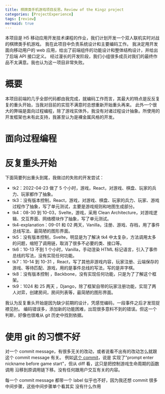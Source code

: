 ```yaml
---
title: 棋牌类手机游戏项目反思。Review of the Kingz project
categories: [ProjectExperience]
tags: [review]
mermaid: true
---
```


本项目是 H5 移动应用开发技术课程的作业，我们计划开发一个双人联机实时对战的棋牌类手机游戏。
我在此项目中负责系统设计和主要编码工作。
我决定用开发面向移动用户的 web 应用，给出了前端组件的功能设计和整体结构设计，并给出了后端 API 接口定义。
经过漫长的开发阶段，我们小组很多成员对我们的最终作品不太满意。我也认为这一项目非常失败。

# 概要

本项目前端的几乎全部代码都由我完成，就编码工作而言，其最大的特点是反反复复的重头开始，当我对目前的实现不满意时总想重新开始重头再来。
此外一个很大的弊端是面向过程编程，除了游戏实体外，我没有对诸过程设计抽象。所使用的开发框架也未有此支持，我甚至认为是裸金属风格的开发。

# 面向过程编程

# 反复重头开始

下面简要列出重头到尾，我做过的失败的开发尝试：

- tk2：2022-04-23 做了 5 个小时，游戏，React，对游戏、棋盘、玩家的兵力、玩家都作了抽象。
- tk3：没有版本控制，React，游戏，对游戏、棋盘、玩家的兵力、玩家、游戏过程作了抽象，写了单元测试，主要是游戏规则和地图生成部分。
- tk4：08-30 到 10-03，Svelte，游戏，采用 Clean Architecture，对游戏逻辑、交互界面、网络模块作了抽象，写了单元测试。
- tk4-explanation：09-01 和 02 两天，Vanilla，注册、游戏、存档，用了事件总线写法、最简陋的图形界面。
- tk5：没有版本控制，Svelte，明显是为了解决 tk4 中太复杂，方法调用太多的问题，缩短了调用链，取消了很多不必要的类、接口等。
- tk6：10-13 不到 1 个小时，Vanilla，手动渲染 HTML 标记语言，引入了事件总线的写法，没有实现任何功能。
- tk7：10-14 到 10-31 ，React，写了其他非游戏内容，玩家注册、云端保存的游戏、等待匹配、游戏，用的是事件总线的写法，写的是井字棋。
- tk8：没有版本控制 ，Backbone，没有实现任何功能，只是为了了解这个框架。
- tk9：1024 和 25 两天 ，Django，除了框架自带的玩家注册功能，实现了两人对弈，创建房间，房间列表等，最简陋的图形界面。

我认为反复重头开始是因为缺少前期的设计，凭感觉编码，一段事件之后才发现捉襟见肘。
编码错误多，添加新的功能困难，出现很多意料不到的错误。但这一个判断，好像也很难从 git 历史中找到依据。

# 使用 git 的习惯不好

对一个 commit message，有很多无关的改动，或者说看不出有的改动怎么就跟这个 commit message 有关。
例如[这个 commit](https://github.com/li6in9muyou/kingz-mobile/commit/9b98951180986466ae129e6d400fedbf75758885)，说是
实现了"prompt enter nickname before game start"，但从 diff 看，这只是把控制游戏生命周期的函数调用
沿移到原调用链下移。没有任何跟用户交互有关的内容。

每一个 commit message 都带一个 label 似乎也不好，因为我还想 commit 很多中间步骤，这些中间步骤单个看其实
没有什么作用

